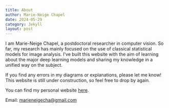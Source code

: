 ```yaml
---
title: About
author: Marie-Neige Chapel
date: 2024-05-29
category: Jekyll
layout: post
---
```


I am Marie-Neige Chapel, a postdoctoral researcher in computer vision. So far, my research has mainly focused on the use of classical statistical models for image analysis. I've built this website with the aim of learning about the major deep learning models and sharing my knowledge in a unified way on the subject.

If you find any errors in my diagrams or explanations, please let me know! This website is still under construction, so feel free to drop by again.

You can find my personal website [here](https://mnchapel.github.io/).

Email: marieneigecha@gmail.com
